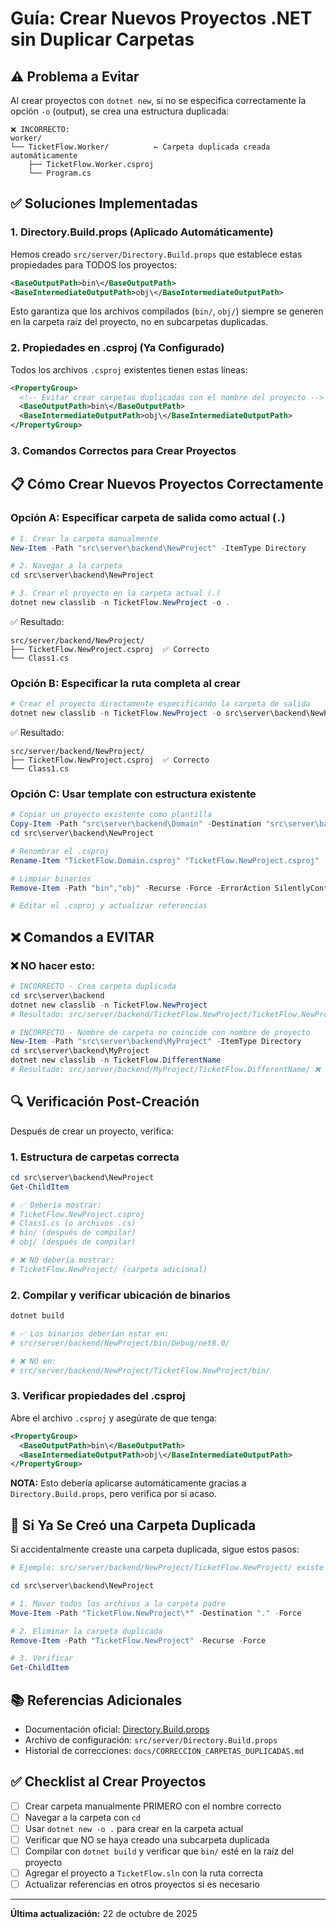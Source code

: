 # Guía: Crear Nuevos Proyectos .NET sin Duplicar Carpetas

## ⚠️ Problema a Evitar

Al crear proyectos con `dotnet new`, si no se especifica correctamente la opción `-o` (output), se crea una estructura duplicada:

```
❌ INCORRECTO:
worker/
└── TicketFlow.Worker/          ← Carpeta duplicada creada automáticamente
    ├── TicketFlow.Worker.csproj
    └── Program.cs
```

## ✅ Soluciones Implementadas

### 1. **Directory.Build.props** (Aplicado Automáticamente)

Hemos creado `src/server/Directory.Build.props` que establece estas propiedades para TODOS los proyectos:

```xml
<BaseOutputPath>bin\</BaseOutputPath>
<BaseIntermediateOutputPath>obj\</BaseIntermediateOutputPath>
```

Esto garantiza que los archivos compilados (`bin/`, `obj/`) siempre se generen en la carpeta raíz del proyecto, no en subcarpetas duplicadas.

### 2. **Propiedades en .csproj** (Ya Configurado)

Todos los archivos `.csproj` existentes tienen estas líneas:

```xml
<PropertyGroup>
  <!-- Evitar crear carpetas duplicadas con el nombre del proyecto -->
  <BaseOutputPath>bin\</BaseOutputPath>
  <BaseIntermediateOutputPath>obj\</BaseIntermediateOutputPath>
</PropertyGroup>
```

### 3. **Comandos Correctos para Crear Proyectos**

## 📋 Cómo Crear Nuevos Proyectos Correctamente

### Opción A: Especificar carpeta de salida como actual (`.`)

```powershell
# 1. Crear la carpeta manualmente
New-Item -Path "src\server\backend\NewProject" -ItemType Directory

# 2. Navegar a la carpeta
cd src\server\backend\NewProject

# 3. Crear el proyecto en la carpeta actual (.)
dotnet new classlib -n TicketFlow.NewProject -o .
```

✅ Resultado:
```
src/server/backend/NewProject/
├── TicketFlow.NewProject.csproj  ✅ Correcto
└── Class1.cs
```

### Opción B: Especificar la ruta completa al crear

```powershell
# Crear el proyecto directamente especificando la carpeta de salida
dotnet new classlib -n TicketFlow.NewProject -o src\server\backend\NewProject
```

✅ Resultado:
```
src/server/backend/NewProject/
├── TicketFlow.NewProject.csproj  ✅ Correcto
└── Class1.cs
```

### Opción C: Usar template con estructura existente

```powershell
# Copiar un proyecto existente como plantilla
Copy-Item -Path "src\server\backend\Domain" -Destination "src\server\backend\NewProject" -Recurse
cd src\server\backend\NewProject

# Renombrar el .csproj
Rename-Item "TicketFlow.Domain.csproj" "TicketFlow.NewProject.csproj"

# Limpiar binarios
Remove-Item -Path "bin","obj" -Recurse -Force -ErrorAction SilentlyContinue

# Editar el .csproj y actualizar referencias
```

## ❌ Comandos a EVITAR

### ❌ NO hacer esto:

```powershell
# INCORRECTO - Crea carpeta duplicada
cd src\server\backend
dotnet new classlib -n TicketFlow.NewProject
# Resultado: src/server/backend/TicketFlow.NewProject/TicketFlow.NewProject.csproj ❌
```

```powershell
# INCORRECTO - Nombre de carpeta no coincide con nombre de proyecto
New-Item -Path "src\server\backend\MyProject" -ItemType Directory
cd src\server\backend\MyProject
dotnet new classlib -n TicketFlow.DifferentName
# Resultado: src/server/backend/MyProject/TicketFlow.DifferentName/ ❌
```

## 🔍 Verificación Post-Creación

Después de crear un proyecto, verifica:

### 1. Estructura de carpetas correcta

```powershell
cd src\server\backend\NewProject
Get-ChildItem

# ✅ Debería mostrar:
# TicketFlow.NewProject.csproj
# Class1.cs (o archivos .cs)
# bin/ (después de compilar)
# obj/ (después de compilar)

# ❌ NO debería mostrar:
# TicketFlow.NewProject/ (carpeta adicional)
```

### 2. Compilar y verificar ubicación de binarios

```powershell
dotnet build

# ✅ Los binarios deberían estar en:
# src/server/backend/NewProject/bin/Debug/net8.0/

# ❌ NO en:
# src/server/backend/NewProject/TicketFlow.NewProject/bin/
```

### 3. Verificar propiedades del .csproj

Abre el archivo `.csproj` y asegúrate de que tenga:

```xml
<PropertyGroup>
  <BaseOutputPath>bin\</BaseOutputPath>
  <BaseIntermediateOutputPath>obj\</BaseIntermediateOutputPath>
</PropertyGroup>
```

**NOTA:** Esto debería aplicarse automáticamente gracias a `Directory.Build.props`, pero verifica por si acaso.

## 🚨 Si Ya Se Creó una Carpeta Duplicada

Si accidentalmente creaste una carpeta duplicada, sigue estos pasos:

```powershell
# Ejemplo: src/server/backend/NewProject/TicketFlow.NewProject/ existe

cd src\server\backend\NewProject

# 1. Mover todos los archivos a la carpeta padre
Move-Item -Path "TicketFlow.NewProject\*" -Destination "." -Force

# 2. Eliminar la carpeta duplicada
Remove-Item -Path "TicketFlow.NewProject" -Recurse -Force

# 3. Verificar
Get-ChildItem
```

## 📚 Referencias Adicionales

- Documentación oficial: [Directory.Build.props](https://learn.microsoft.com/en-us/visualstudio/msbuild/customize-by-directory)
- Archivo de configuración: `src/server/Directory.Build.props`
- Historial de correcciones: `docs/CORRECCION_CARPETAS_DUPLICADAS.md`

## ✅ Checklist al Crear Proyectos

- [ ] Crear carpeta manualmente PRIMERO con el nombre correcto
- [ ] Navegar a la carpeta con `cd`
- [ ] Usar `dotnet new -o .` para crear en la carpeta actual
- [ ] Verificar que NO se haya creado una subcarpeta duplicada
- [ ] Compilar con `dotnet build` y verificar que `bin/` esté en la raíz del proyecto
- [ ] Agregar el proyecto a `TicketFlow.sln` con la ruta correcta
- [ ] Actualizar referencias en otros proyectos si es necesario

---

**Última actualización:** 22 de octubre de 2025
